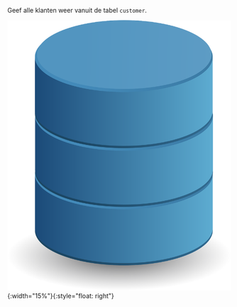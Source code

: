 Geef alle klanten weer vanuit de tabel `customer`.

![database.](media/database.png "DB"){:width="15%"}{:style="float: right"}
